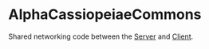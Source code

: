 # AlphaCassiopeiaeCommons

Shared networking code between the <a href="https://github.com/attilapalfi92/AlphaCassiopeiae">Server</a> and <a href="https://github.com/attilapalfi92/CassiopeiaeKontroller">Client</a>.
